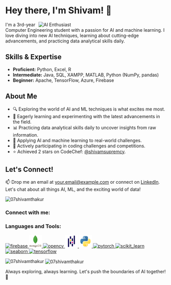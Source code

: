 # Hey there, I'm Shivam! 👋
<img align ="right" alt="AI Enthusiast" width="400" src="https://images.wsj.net/im-568211">
I'm a 3rd-year Computer Engineering student with a passion for AI and machine learning. I love diving into new AI techniques, learning about cutting-edge advancements, and practicing data analytical skills daily.

## Skills & Expertise

- **Proficient:** Python, Excel, R
- **Intermediate:** Java, SQL, XAMPP, MATLAB, Python (NumPy, pandas)
- **Beginner:** Apache, TensorFlow, Azure, Firebase

## About Me

- 🔍 Exploring the world of AI and ML techniques is what excites me most.
- 🌱 Eagerly learning and experimenting with the latest advancements in the field.
- 📊 Practicing data analytical skills daily to uncover insights from raw information.
- 🧠 Applying AI and machine learning to real-world challenges.
- 🚀 Actively participating in coding challenges and competitions.
- ⭐️ Achieved 2 stars on CodeChef: [@shivamsupremcy](https://www.codechef.com/users/shivamsupremcy).

## Let's Connect!

📫 Drop me an email at [your.email@example.com](mailto:Shivamthakur6888@gmail.com) or connect on [LinkedIn](https://www.linkedin.com/in/shivam-thakur-59b79b254/). Let's chat about all things AI, ML, and the exciting world of data!

<p align="left"> <img src="https://komarev.com/ghpvc/?username=07shivamthakur&label=Profile%20views&color=0e75b6&style=flat" alt="07shivamthakur" /> </p>

<h3 align="left">Connect with me:</h3>
<p align="left">
</p>

<h3 align="left">Languages and Tools:</h3>
<p align="left"> <a href="https://firebase.google.com/" target="_blank" rel="noreferrer"> <img src="https://www.vectorlogo.zone/logos/firebase/firebase-icon.svg" alt="firebase" width="40" height="40"/> </a> <a href="https://www.mongodb.com/" target="_blank" rel="noreferrer"> <img src="https://raw.githubusercontent.com/devicons/devicon/master/icons/mongodb/mongodb-original-wordmark.svg" alt="mongodb" width="40" height="40"/> </a> <a href="https://opencv.org/" target="_blank" rel="noreferrer"> <img src="https://www.vectorlogo.zone/logos/opencv/opencv-icon.svg" alt="opencv" width="40" height="40"/> </a> <a href="https://pandas.pydata.org/" target="_blank" rel="noreferrer"> <img src="https://raw.githubusercontent.com/devicons/devicon/2ae2a900d2f041da66e950e4d48052658d850630/icons/pandas/pandas-original.svg" alt="pandas" width="40" height="40"/> </a> <a href="https://www.python.org" target="_blank" rel="noreferrer"> <img src="https://raw.githubusercontent.com/devicons/devicon/master/icons/python/python-original.svg" alt="python" width="40" height="40"/> </a> <a href="https://pytorch.org/" target="_blank" rel="noreferrer"> <img src="https://www.vectorlogo.zone/logos/pytorch/pytorch-icon.svg" alt="pytorch" width="40" height="40"/> </a> <a href="https://scikit-learn.org/" target="_blank" rel="noreferrer"> <img src="https://upload.wikimedia.org/wikipedia/commons/0/05/Scikit_learn_logo_small.svg" alt="scikit_learn" width="40" height="40"/> </a> <a href="https://seaborn.pydata.org/" target="_blank" rel="noreferrer"> <img src="https://seaborn.pydata.org/_images/logo-mark-lightbg.svg" alt="seaborn" width="40" height="40"/> </a> <a href="https://www.tensorflow.org" target="_blank" rel="noreferrer"> <img src="https://www.vectorlogo.zone/logos/tensorflow/tensorflow-icon.svg" alt="tensorflow" width="40" height="40"/> </a> </p>

<p><img align="left" src="https://github-readme-stats.vercel.app/api/top-langs?username=07shivamthakur&show_icons=true&locale=en&layout=compact" alt="07shivamthakur" /></p>

<p>&nbsp;<img align="center" src="https://github-readme-stats.vercel.app/api?username=07shivamthakur&show_icons=true&locale=en" alt="07shivamthakur" /></p>
Always exploring, always learning. Let's push the boundaries of AI together! 🌟
